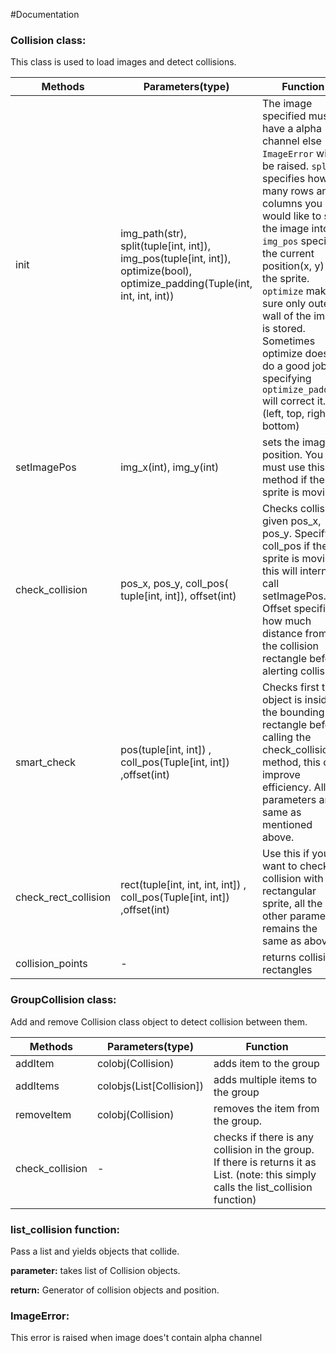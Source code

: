 #Documentation

### Collision class:
This class is used to load images and detect collisions.

| Methods              | Parameters(type)                                                                                                               | Function                                                                                                                                                                                                                                                                                                                                                                                                          |
|----------------------|--------------------------------------------------------------------------------------------------------------------------------|--------------------------------------------------------------------------------------------------------------------------------------------------------------------------------------------------------------------                                                                                                                                                                                               |
| init                 | img_path(str), split(tuple[int, int]), img_pos(tuple[int, int]),  optimize(bool), optimize_padding(Tuple(int, int, int, int))  | The image specified must have a alpha channel else `ImageError` will be raised. `split` specifies how many rows and columns you would like to split the image into. `img_pos` specifies the current position(x, y) of the sprite. `optimize` makes sure only outer wall of the image is stored. Sometimes optimize doesn't do a good job specifying `optimize_padding` will correct it. (left, top, right, bottom)|
| setImagePos          | img_x(int), img_y(int)                                                                                                         | sets the image position. You must use this method if the sprite is  moving                                                                                                                                                                                                                                                                                                                                        |
| check_collision      | pos_x, pos_y, coll_pos(  tuple[int, int]), offset(int)                                                                         | Checks collision given pos_x, pos_y. Specify coll_pos if the sprite is moving,  this will internally call setImagePos. Offset specifies how much distance from the  collision rectangle before alerting collision.                                                                                                                                                                                                |
| smart_check          | pos(tuple[int, int]) , coll_pos(Tuple[int, int])  ,offset(int)                                                                 | Checks first the object is inside the bounding rectangle before calling the  check_collision method, this can improve efficiency. All the parameters are same as  mentioned above.                                                                                                                                                                                                                                |
| check_rect_collision | rect(tuple[int, int, int, int]) , coll_pos(Tuple[int, int]) ,offset(int)                                                       | Use this if you want to check collision with a rectangular sprite, all the other parameters remains the same as above.                                                                                                                                                                                                                                                                                            |
| collision_points     | -                                                                                                                              | returns collision rectangles                                                                                                                                                                                                                                                                                                                                                                                      |

### GroupCollision class:
Add and remove Collision class object to detect collision between them.

| Methods         | Parameters(type)         | Function                                                                                                                             |
|-----------------|--------------------------|--------------------------------------------------------------------------------------------------------------------------------------|
| addItem         | colobj(Collision)        | adds item to the group                                                                                                               |
| addItems        | colobjs(List[Collision]) | adds multiple items to the group                                                                                                     |
| removeItem      | colobj(Collision)        | removes the item from the group.                                                                                                     |
| check_collision | -                        | checks if there is any collision in the group. If there is returns it as List. (note: this simply calls the list_collision function) |

### list_collision function:
Pass a list and yields objects that collide.

**parameter:** takes list of Collision objects.

**return:** Generator of collision objects and position.

### ImageError:
 This error is raised when image does't contain alpha channel

